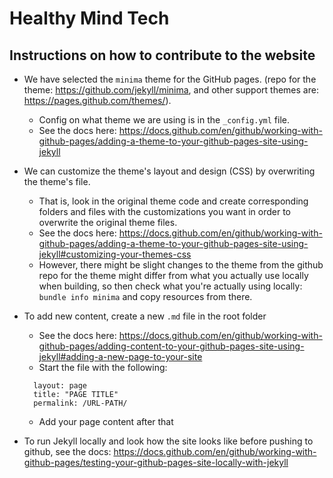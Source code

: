 # Healthy Mind Tech

## Instructions on how to contribute to the website

* We have selected the `minima` theme for the GitHub pages. (repo for the theme: https://github.com/jekyll/minima, and other support themes are: https://pages.github.com/themes/). 
  * Config on what theme we are using is in the `_config.yml` file. 
  * See the docs here: https://docs.github.com/en/github/working-with-github-pages/adding-a-theme-to-your-github-pages-site-using-jekyll

* We can customize the theme's layout and design (CSS) by overwriting the theme's file. 
  * That is, look in the original theme code and create corresponding folders and files with the customizations you want in order to overwrite the original theme files.
  * See the docs here: https://docs.github.com/en/github/working-with-github-pages/adding-a-theme-to-your-github-pages-site-using-jekyll#customizing-your-themes-css
  * However, there might be slight changes to the theme from the github repo for the theme might differ from what you actually use locally when building, so then check what you're actually using locally: `bundle info minima` and copy resources from there.

* To add new content, create a new `.md` file in the root folder
  * See the docs here: https://docs.github.com/en/github/working-with-github-pages/adding-content-to-your-github-pages-site-using-jekyll#adding-a-new-page-to-your-site
  * Start the file with the following:
  ```
    layout: page
    title: "PAGE TITLE"
    permalink: /URL-PATH/
  ```
  * Add your page content after that 

* To run Jekyll locally and look how the site looks like before pushing to github, see the docs: https://docs.github.com/en/github/working-with-github-pages/testing-your-github-pages-site-locally-with-jekyll

